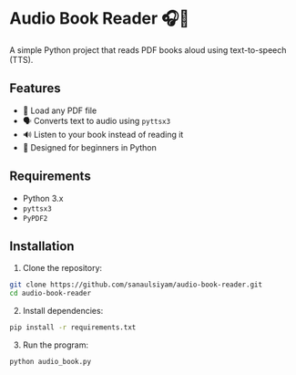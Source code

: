 # Audio Book Reader 🎧📖

A simple Python project that reads PDF books aloud using text-to-speech (TTS).

## Features
- 📄 Load any PDF file
- 🗣️ Converts text to audio using `pyttsx3`
- 🔊 Listen to your book instead of reading it
- 🎯 Designed for beginners in Python

## Requirements
- Python 3.x
- `pyttsx3`
- `PyPDF2`

## Installation

1. Clone the repository:
```bash
git clone https://github.com/sanaulsiyam/audio-book-reader.git
cd audio-book-reader
```

2. Install dependencies:
```bash
pip install -r requirements.txt
```

3. Run the program:
```bash
python audio_book.py
```

